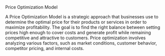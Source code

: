 Price Optimization Model

A Price Optimization Model is a strategic approach that businesses use to determine the optimal price for their products or services in order to maximize profitability.
The goal is to find the right balance between setting prices high enough to cover costs and generate profit while remaining competitive and attractive to customers.
Price optimization involves analyzing various factors, such as market conditions, customer behavior, competitor pricing, and internal costs.
